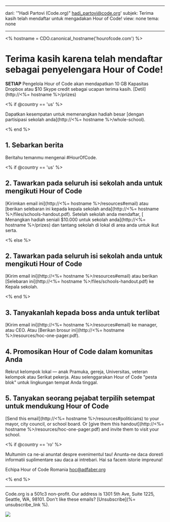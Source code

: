 * * *

dari: '"Hadi Partovi (Code.org)" [&#104;&#x61;&#x64;&#105;&#x5f;&#112;&#x61;&#x72;&#116;&#x6f;&#118;&#x69;&#x40;&#99;&#x6f;&#100;&#x65;&#x2e;&#111;&#x72;&#103;](&#109;&#x61;&#105;&#x6c;&#x74;&#111;&#x3a;&#104;&#x61;&#x64;&#105;&#x5f;&#112;&#x61;&#x72;&#116;&#x6f;&#118;&#x69;&#x40;&#99;&#x6f;&#100;&#x65;&#x2e;&#111;&#x72;&#103;)' subjek: Terima kasih telah mendaftar untuk mengadakan Hour of Code! view: none tema: none

* * *

<% hostname = CDO.canonical_hostname('hourofcode.com') %>

# Terima kasih karena telah mendaftar sebagai penyelengara Hour of Code!

**SETIAP** Pengelola Hour of Code akan mendapatkan 10 GB Kapasitas Dropbox atau $10 Skype credit sebagai ucapan terima kasih. [Detil](http://<%= hostname %>/prizes)

<% if @country == 'us' %>

Dapatkan kesempatan untuk memenangkan hadiah besar [dengan partisipasi sekolah anda](http://<%= hostname %>/whole-school).

<% end %>

## 1. Sebarkan berita

Beritahu temanmu mengenai #HourOfCode.

<% if @country == 'us' %>

## 2. Tawarkan pada seluruh isi sekolah anda untuk mengikuti Hour of Code

[Kirimkan email ini](http://<%= hostname %>/resources#email) atau [berikan selebaran ini kepada kepala sekolah anda](http://<%= hostname %>/files/schools-handout.pdf). Setelah sekolah anda mendaftar, [ Menangkan hadiah seniali $10.000 untuk sekolah anda](http://<%= hostname %>/prizes) dan tantang sekolah di lokal di area anda untuk ikut serta.

<% else %>

## 2. Tawarkan pada seluruh isi sekolah anda untuk mengikuti Hour of Code

[Kirim email ini](http://<%= hostname %>/resources#email) atau berikan [Selebaran ini](http://<%= hostname %>/files/schools-handout.pdf) ke Kepala sekolah.

<% end %>

## 3. Tanyakanlah kepada boss anda untuk terlibat

[Kirim email ini](http://<%= hostname %>/resources#email) ke manager, atau CEO. Atau [Berikan brosur ini](http://<%= hostname %>/resources/hoc-one-pager.pdf).

## 4. Promosikan Hour of Code dalam komunitas Anda

Rekrut kelompok lokal — anak Pramuka, gereja, Universitas, veteran kelompok atau Serikat pekerja. Atau selenggarakan Hour of Code "pesta blok" untuk lingkungan tempat Anda tinggal.

## 5. Tanyakan seorang pejabat terpilih setempat untuk mendukung Hour of Code

[Send this email](http://<%= hostname %>/resources#politicians) to your mayor, city council, or school board. Or [give them this handout](http://<%= hostname %>/resources/hoc-one-pager.pdf) and invite them to visit your school.

<% if @country == 'ro' %>

Multumim ca ne-ai anuntat despre evenimentul tau! Anunta-ne daca doresti informatii suplimentare sau daca ai intrebari. Hai sa facem istorie impreuna!

Echipa Hour of Code Romania hoc@adfaber.org

<% end %>

* * *

Code.org is a 501c3 non-profit. Our address is 1301 5th Ave, Suite 1225, Seattle, WA, 98101. Don't like these emails? [Unsubscribe](%= unsubscribe_link %).

![](<%= tracking_pixel %>)